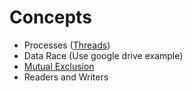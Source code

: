 # Concepts

* Processes ([Threads](./keywords.md/#thread))
* Data Race (Use google drive example)
* [Mutual Exclusion](./keywords.md#mutex)
* Readers and Writers
